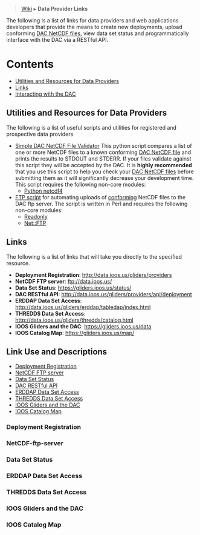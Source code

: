 > [Wiki](https://github.com/kerfoot/ioosngdac/wiki) ▸ **Data Provider Links**

The following is a list of links for data providers and web applications developers that provide the means to create new deployments, upload conforming [DAC NetCDF files](https://github.com/ioos/ioosngdac/wiki/NGDAC-NetCDF-File-Format-Version-2), view data set status and programmatically interface with the DAC via a RESTful API.

# Contents

- [Utilities and Resources for Data Providers](#utilities-and-resources-for-data-providers)
- [Links](#links)
- [Interacting with the DAC](#link-use-and-descriptions)

## Utilities and Resources for Data Providers
The following is a list of useful scripts and utilities for registered and prospective data providers

- [Simple DAC NetCDF File Validator](https://github.com/kerfoot/nc-validate)
    This python script compares a list of one or more NetCDF files to a known conforming [DAC NetCDF file](https://github.com/ioos/ioosngdac/wiki/NGDAC-NetCDF-File-Format-Version-2) and prints the results to STDOUT and STDERR.  If your files validate against this script they will be accepted by the DAC.  It is <b>highly recommended</b> that you use this script to help you check your [DAC NetCDF files](https://github.com/ioos/ioosngdac/wiki/NGDAC-NetCDF-File-Format-Version-2) before submitting them as it will significantly decrease your development time.  This script requires the following non-core modules:
    + [Python netcdf4](http://netcdf4-python.googlecode.com/svn/trunk/docs/netCDF4-module.html)
- [FTP script](https://github.com/ioos/ioosngdac/blob/master/util/ncFtp2ngdac.pl) for automating uploads of [conforming](https://github.com/ioos/ioosngdac/wiki/NGDAC-NetCDF-File-Format-Version-2) NetCDF files to the DAC ftp server.  The script is written in Perl and requires the following non-core modules:
    + [Readonly](http://search.cpan.org/~roode/Readonly-1.03/Readonly.pm)
    + [Net::FTP](http://search.cpan.org/~shay/libnet-1.25/Net/FTP.pm)

## Links
The following is a list of links that will take you directly to the specified resource.

- __Deployment Registration__: http://data.ioos.us/gliders/providers
- __NetCDF FTP server__: ftp://data.ioos.us/
- __Data Set Status__: https://gliders.ioos.us/status/
- __DAC RESTful API__: http://data.ioos.us/gliders/providers/api/deployment
- __ERDDAP Data Set Access__: http://data.ioos.us/gliders/erddap/tabledap/index.html
- __THREDDS Data Set Access__: http://data.ioos.us/gliders/thredds/catalog.html
- __IOOS Gliders and the DAC__: https://gliders.ioos.us/data
- __IOOS Catalog Map__: https://gliders.ioos.us/map/

## Link Use and Descriptions
- [Deployment Registration](#deployment-registration)
- [NetCDF FTP server](#netcdf-ftp-server)
- [Data Set Status](#data-set-status)
- [DAC RESTful API](#dac-restful-api)
- [ERDDAP Data Set Access](#erddap-data-set-access)
- [THREDDS Data Set Access](#thredds-data-set-access)
- [IOOS Gliders and the DAC](#ioos-gliders-and-the-dac)
- [IOOS Catalog Map](#ioos-catalog-map)

### Deployment Registration

### NetCDF-ftp-server

### Data Set Status

### ERDDAP Data Set Access

### THREDDS Data Set Access

### IOOS Gliders and the DAC

### IOOS Catalog Map
